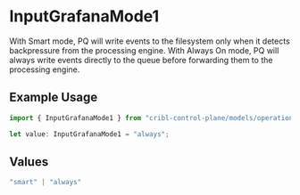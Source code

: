 # InputGrafanaMode1

With Smart mode, PQ will write events to the filesystem only when it detects backpressure from the processing engine. With Always On mode, PQ will always write events directly to the queue before forwarding them to the processing engine.

## Example Usage

```typescript
import { InputGrafanaMode1 } from "cribl-control-plane/models/operations";

let value: InputGrafanaMode1 = "always";
```

## Values

```typescript
"smart" | "always"
```